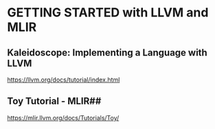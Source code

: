 # GETTING STARTED with LLVM and MLIR #

## Kaleidoscope: Implementing a Language with LLVM ##
https://llvm.org/docs/tutorial/index.html

## Toy Tutorial - MLIR##
https://mlir.llvm.org/docs/Tutorials/Toy/